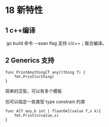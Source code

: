 # 18 新特性

## 1  c++编译

​	go build 命令 --asan flag 支持 c/c++；联合编译。

## 2 Generics 支持

```
func PrintAnything[T any](thing T) {
    fmt.Println(thing)
}
```

简单的泛型，可以有多个模板



也可以指定一些类型 type constrain 约束

```
func A[T any,k int | float64](value T,s k){
	fmt.Println(value,s)
}
```

